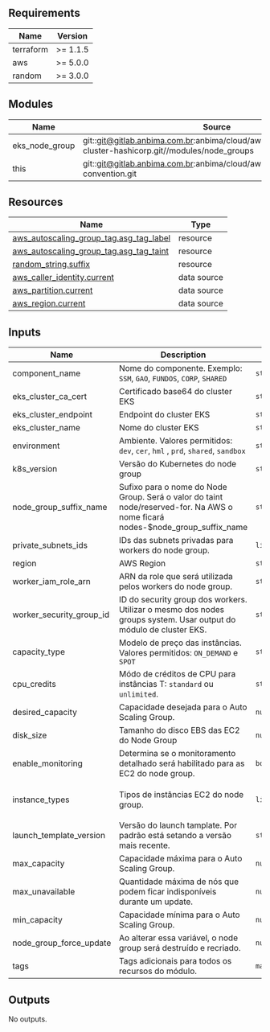 <!-- BEGIN_TF_DOCS -->
## Requirements

| Name | Version |
|------|---------|
| terraform | >= 1.1.5 |
| aws | >= 5.0.0 |
| random | >= 3.0.0 |

## Modules

| Name | Source | Version |
|------|--------|---------|
| eks\_node\_group | git::git@gitlab.anbima.com.br:anbima/cloud/aws/iac/modules/eks-cluster-hashicorp.git//modules/node_groups | main |
| this | git::git@gitlab.anbima.com.br:anbima/cloud/aws/iac/modules/naming-convention.git | main |

## Resources

| Name | Type |
|------|------|
| [aws_autoscaling_group_tag.asg_tag_label](https://registry.terraform.io/providers/hashicorp/aws/latest/docs/resources/autoscaling_group_tag) | resource |
| [aws_autoscaling_group_tag.asg_tag_taint](https://registry.terraform.io/providers/hashicorp/aws/latest/docs/resources/autoscaling_group_tag) | resource |
| [random_string.suffix](https://registry.terraform.io/providers/hashicorp/random/latest/docs/resources/string) | resource |
| [aws_caller_identity.current](https://registry.terraform.io/providers/hashicorp/aws/latest/docs/data-sources/caller_identity) | data source |
| [aws_partition.current](https://registry.terraform.io/providers/hashicorp/aws/latest/docs/data-sources/partition) | data source |
| [aws_region.current](https://registry.terraform.io/providers/hashicorp/aws/latest/docs/data-sources/region) | data source |

## Inputs

| Name | Description | Type | Default | Required |
|------|-------------|------|---------|:--------:|
| component\_name | Nome do componente. Exemplo: `SSM`, `GAO`, `FUNDOS`, `CORP`, `SHARED` | `string` | n/a | yes |
| eks\_cluster\_ca\_cert | Certificado base64 do cluster EKS | `string` | n/a | yes |
| eks\_cluster\_endpoint | Endpoint do cluster EKS | `string` | n/a | yes |
| eks\_cluster\_name | Nome do cluster EKS | `string` | n/a | yes |
| environment | Ambiente. Valores permitidos: `dev`, `cer`, `hml` , `prd`, `shared`, `sandbox` | `string` | n/a | yes |
| k8s\_version | Versão do Kubernetes do node group | `string` | n/a | yes |
| node\_group\_suffix\_name | Sufixo para o nome do Node Group. Será o valor do taint node/reserved-for. Na AWS o nome ficará nodes-$node\_group\_suffix\_name | `string` | n/a | yes |
| private\_subnets\_ids | IDs das subnets privadas para workers do node group. | `list(string)` | n/a | yes |
| region | AWS Region | `string` | n/a | yes |
| worker\_iam\_role\_arn | ARN da role que será utilizada pelos workers do node group. | `string` | n/a | yes |
| worker\_security\_group\_id | ID do security group dos workers. Utilizar o mesmo dos nodes groups system. Usar output do módulo de cluster EKS. | `string` | n/a | yes |
| capacity\_type | Modelo de preço das instâncias. Valores permitidos: `ON_DEMAND` e `SPOT` | `string` | `"ON_DEMAND"` | no |
| cpu\_credits | Módo de créditos de CPU para instâncias T: `standard` ou `unlimited`. | `string` | `"standard"` | no |
| desired\_capacity | Capacidade desejada para o Auto Scaling Group. | `number` | `1` | no |
| disk\_size | Tamanho do disco EBS das EC2 do Node Group | `number` | `30` | no |
| enable\_monitoring | Determina se o monitoramento detalhado será habilitado para as EC2 do node group. | `bool` | `false` | no |
| instance\_types | Tipos de instâncias EC2 do node group. | `list(string)` | <pre>[<br>  "t3.large"<br>]</pre> | no |
| launch\_template\_version | Versão do launch tamplate. Por padrão está setando a versão mais recente. | `string` | `"$Latest"` | no |
| max\_capacity | Capacidade máxima para o Auto Scaling Group. | `number` | `3` | no |
| max\_unavailable | Quantidade máxima de nós que podem ficar indisponíveis durante um update. | `number` | `1` | no |
| min\_capacity | Capacidade mínima para o Auto Scaling Group. | `number` | `1` | no |
| node\_group\_force\_update | Ao alterar essa variável, o node group será destruído e recriado. | `number` | `0` | no |
| tags | Tags adicionais para todos os recursos do módulo. | `map(string)` | `{}` | no |

## Outputs

No outputs.
<!-- END_TF_DOCS -->
